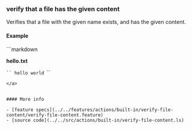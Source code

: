 ### verify that a file has the given content

Verifies that a file with the given name exists,
and has the given content.


#### Example

<a class="tutorialRunner_runMarkdownInTutrun">
```markdown
<a class="tutorialRunner_verifyFileContent">

__hello.txt__

`​``
hello world
`​``
</a>
```
</a>


#### More info

- [feature specs](../../features/actions/built-in/verify-file-content/verify-file-content.feature)
- [source code](../../src/actions/built-in/verify-file-content.ls)
